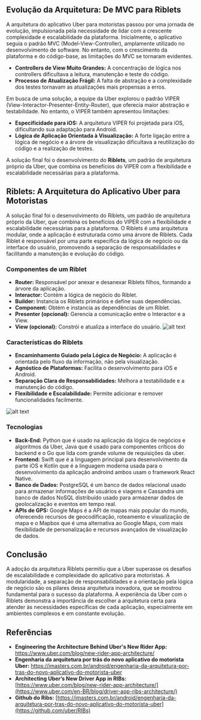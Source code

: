 ## Evolução da Arquitetura: De MVC para Riblets

A arquitetura do aplicativo Uber para motoristas passou por uma jornada de evolução, impulsionada pela necessidade de lidar com a crescente complexidade e escalabilidade da plataforma. Inicialmente, o aplicativo seguia o padrão MVC (Model-View-Controller), amplamente utilizado no desenvolvimento de software. No entanto, com o crescimento da plataforma e do código-base, as limitações do MVC se tornaram evidentes.

*   **Controllers de View Muito Grandes:** A concentração de lógica nos controllers dificultava a leitura, manutenção e teste do código.
*   **Processo de Atualização Frágil:** A falta de abstração e a complexidade dos testes tornavam as atualizações mais propensas a erros.

Em busca de uma solução, a equipe da Uber explorou o padrão VIPER (View-Interactor-Presenter-Entity-Router), que oferecia maior abstração e testabilidade. No entanto, o VIPER também apresentou limitações:

*   **Especificidade para iOS:** A arquitetura VIPER foi projetada para iOS, dificultando sua adaptação para Android.
*   **Lógica de Aplicação Orientada à Visualização:** A forte ligação entre a lógica de negócio e a árvore de visualização dificultava a reutilização do código e a realização de testes.

A solução final foi o desenvolvimento do **Riblets**, um padrão de arquitetura próprio da Uber, que combina os benefícios do VIPER com a flexibilidade e escalabilidade necessárias para a plataforma.

## Riblets: A Arquitetura do Aplicativo Uber para Motoristas

A solução final foi o desenvolvimento do Riblets, um padrão de arquitetura próprio da Uber, que combina os benefícios do VIPER com a flexibilidade e escalabilidade necessárias para a plataforma. O Riblets é uma arquitetura modular, onde a aplicação é estruturada como uma árvore de Riblets. Cada Riblet é responsável por uma parte específica da lógica de negócio ou da interface do usuário, promovendo a separação de responsabilidades e facilitando a manutenção e evolução do código.

### Componentes de um Riblet

*   **Router:** Responsável por anexar e desanexar Riblets filhos, formando a árvore da aplicação.
*   **Interactor:** Contém a lógica de negócio do Riblet.
*   **Builder:** Instancia os Riblets primários e define suas dependências.
*   **Component:** Obtém e instancia as dependências de um Riblet.
*   **Presenter (opcional):** Gerencia a comunicação entre o Interactor e a View.
*   **View (opcional):** Constrói e atualiza a interface do usuário.
![alt text](image.png)

### Características do Riblets

*   **Encaminhamento Guiado pela Lógica de Negócio:** A aplicação é orientada pelo fluxo da informação, não pela visualização.
*   **Agnóstico de Plataformas:** Facilita o desenvolvimento para iOS e Android.
*   **Separação Clara de Responsabilidades:** Melhora a testabilidade e a manutenção do código.
*   **Flexibilidade e Escalabilidade:** Permite adicionar e remover funcionalidades facilmente.

![alt text](image-1.png)

### Tecnologias

*   **Back-End:** Python que é usado na aplicação da lógica de negócios e algoritmos da Uber, Java que é usado para componentes críticos do backend e o Go que lida com grande volume de requisições da uber.
*   **Frontend:** Swift que é a linguagem principal para desenvolvimento da parte iOS e Kotlin que é a linguagem moderna usada para o desenvolvimento da aplicação androind ambos usam o framework React Native. 
*   **Banco de Dados:** PostgreSQL é um banco de dados relacional usado para armazenar informações de usuários e viagens e Cassandra um banco de dados NoSQL distribuído usado para armazenar dados de geolocalização e eventos em tempo real.
*   **APIs de GPS:** Google Maps é a API de mapas mais popular do mundo, oferecendo recursos de geocodificação, roteamento e visualização de mapa e o Mapbox que é uma alternativa ao Google Maps, com mais flexibilidade de personalização e recursos avançados de visualização de dados.



## Conclusão

A adoção da arquitetura Riblets permitiu que a Uber superasse os desafios de escalabilidade e complexidade do aplicativo para motoristas. A modularidade, a separação de responsabilidades e a orientação pela lógica de negócio são os pilares dessa arquitetura inovadora, que se mostrou fundamental para o sucesso da plataforma. A experiência da Uber com o Riblets demonstra a importância de escolher a arquitetura certa para atender às necessidades específicas de cada aplicação, especialmente em ambientes complexos e em constante evolução.

## Referências

*   **Engineering the Architecture Behind Uber's New Rider App:** https://www.uber.com/blog/new-rider-app-architecture/
*   **Engenharia da arquitetura por trás do novo aplicativo do motorista Uber:** https://imasters.com.br/android/engenharia-da-arquitetura-por-tras-do-novo-aplicativo-do-motorista-uber
*   **Architecting Uber’s New Driver App in RIBs:** [https://www.uber.com/blog/new-rider-app-architecture/](https://www.uber.com/en-BR/blog/driver-app-ribs-architecture/)
*   **Github do Ribs:** [https://imasters.com.br/android/engenharia-da-arquitetura-por-tras-do-novo-aplicativo-do-motorista-uber](https://github.com/uber/RIBs)
